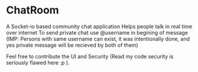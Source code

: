 # ChatRoom
A Socket-io based community chat application
Helps people talk in real time over internet
To send private chat use @username in begining of message
(IMP: Persons with same username can exist, it was intentionally done,
      and yes private message will be recieved by both of them)
      
Feel free to contribute the UI and Security (Read my code security is seriously flawed here :p ).
